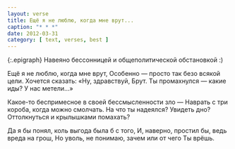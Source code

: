 ```yaml
---
layout: verse
title: Ещё я не люблю, когда мне врут...
caption: "* * *"
date: 2012-03-31
category: [ text, verses, best ]
---
```

{:.epigraph}
Навеяно бессонницей
и общеполитической обстановкой :)

Ещё я не люблю, когда мне врут,
Особенно — просто так безо всякой цели.
Хочется сказать: «Ну, здравствуй, Брут.
Ты промахнулся — какие иды? У нас метели...»

Какое-то беспримесное в своей бессмысленности зло —
Наврать с три короба, когда можно смолчать.
На что ты надеялся? Увидеть дно?
Оттолкнуться и крылышками помахать?

Да я бы понял, коль выгода была б с того,
И, наверно, простил бы, ведь вреда на грош,
Но уволь, не понимаю, зачем или от чего
Ты врёшь.
